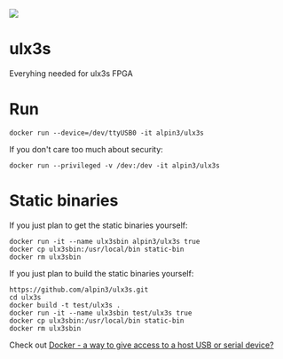 [![](https://images.microbadger.com/badges/image/alpin3/ulx3s.svg)](https://microbadger.com/images/alpin3/ulx3s "Get your own image badge on microbadger.com")

# ulx3s

Everyhing needed for ulx3s FPGA

# Run

```
docker run --device=/dev/ttyUSB0 -it alpin3/ulx3s
```

If you don't care too much about security:

```
docker run --privileged -v /dev:/dev -it alpin3/ulx3s
```

# Static binaries

If you just plan to get the static binaries yourself:
```
docker run -it --name ulx3sbin alpin3/ulx3s true
docker cp ulx3sbin:/usr/local/bin static-bin
docker rm ulx3sbin
```

If you just plan to build the static binaries yourself:
```
https://github.com/alpin3/ulx3s.git
cd ulx3s
docker build -t test/ulx3s .
docker run -it --name ulx3sbin test/ulx3s true
docker cp ulx3sbin:/usr/local/bin static-bin
docker rm ulx3sbin
```



Check out [Docker - a way to give access to a host USB or serial device?](https://stackoverflow.com/questions/24225647/docker-a-way-to-give-access-to-a-host-usb-or-serial-device)


